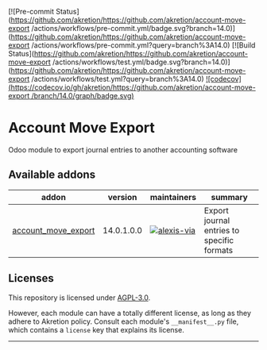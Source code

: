 
<!-- /!\ Non OCA Context : Set here the badge of your runbot / runboat instance. -->
[![Pre-commit Status](https://github.com/akretion/https://github.com/akretion/account-move-export /actions/workflows/pre-commit.yml/badge.svg?branch=14.0)](https://github.com/akretion/https://github.com/akretion/account-move-export /actions/workflows/pre-commit.yml?query=branch%3A14.0)
[![Build Status](https://github.com/akretion/https://github.com/akretion/account-move-export /actions/workflows/test.yml/badge.svg?branch=14.0)](https://github.com/akretion/https://github.com/akretion/account-move-export /actions/workflows/test.yml?query=branch%3A14.0)
[![codecov](https://codecov.io/gh/akretion/https://github.com/akretion/account-move-export /branch/14.0/graph/badge.svg)](https://codecov.io/gh/akretion/https://github.com/akretion/account-move-export )
<!-- /!\ Non OCA Context : Set here the badge of your translation instance. -->

<!-- /!\ do not modify above this line -->

# Account Move Export

Odoo module to export journal entries to another accounting software

<!-- /!\ do not modify below this line -->

<!-- prettier-ignore-start -->

[//]: # (addons)

Available addons
----------------
addon | version | maintainers | summary
--- | --- | --- | ---
[account_move_export](account_move_export/) | 14.0.1.0.0 | [![alexis-via](https://github.com/alexis-via.png?size=30px)](https://github.com/alexis-via) | Export journal entries to specific formats

[//]: # (end addons)

<!-- prettier-ignore-end -->

## Licenses

This repository is licensed under [AGPL-3.0](LICENSE).

However, each module can have a totally different license, as long as they adhere to Akretion
policy. Consult each module's `__manifest__.py` file, which contains a `license` key
that explains its license.

----
<!-- /!\ Non OCA Context : Set here the full description of your organization. -->
